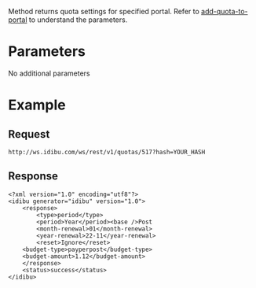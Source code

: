<p>Method returns quota settings for specified portal. Refer to <a href="https://github.com/oneworldmarket/idibu-api/blob/master/webservices/quota-management/add-quota-to-portal.md" target="_blank">add-quota-to-portal</a> to understand the parameters.</p>
<h1>
	Parameters</h1>
<p>No additional parameters</p>
<h1>
	Example</h1>
<h2>
	Request</h2>
<pre><code>http://ws.idibu.com/ws/rest/v1/quotas/517?hash=YOUR_HASH</code></pre>
<h2>
	Response</h2>
<pre>
<code type="xml">&lt;?xml version=&quot;1.0&quot; encoding=&quot;utf8&quot;?&gt;
&lt;idibu generator=&quot;idibu&quot; version=&quot;1.0&quot;&gt;
    &lt;response&gt;
        &lt;type&gt;period&lt;/type&gt;
        &lt;period&gt;Year&lt;/period&gt;&lt;base /&gt;Post
        &lt;month-renewal&gt;01&lt;/month-renewal&gt;
        &lt;year-renewal&gt;22-11&lt;/year-renewal&gt;
        &lt;reset&gt;Ignore&lt;/reset&gt;
	&lt;budget-type&gt;payperpost&lt;/budget-type&gt;
	&lt;budget-amount&gt;1.12&lt;/budget-amount&gt;
    &lt;/response&gt;
    &lt;status&gt;success&lt;/status&gt;
&lt;/idibu&gt;
</code></pre>
